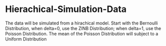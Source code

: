 # Hierachical-Simulation-Data
The data will be simulated from a hirachical model. Start with the Bernoulli Distribution, when delta=0, use the ZINB Distribution; when delta=1, use the Poisson Distribution. The mean of the Poisson Distribution will subject to a Uniform Distribution
